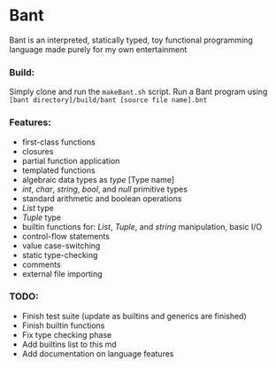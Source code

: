 # Bant
Bant is an interpreted, statically typed, toy functional programming language made purely for my own entertainment

### Build:
Simply clone and run the ```makeBant.sh``` script. Run a Bant program using ```[bant directory]/build/bant [source file name].bnt```

### Features:
- first-class functions
- closures
- partial function application
- templated functions
- algebraic data types as _type_ [Type name]
- _int_, _char_, _string_, _bool_, and _null_ primitive types
- standard arithmetic and boolean operations
- _List_ type
- _Tuple_ type
- builtin functions for: _List_, _Tuple_, and _string_ manipulation, basic I/O
- control-flow statements
- value case-switching
- static type-checking
- comments
- external file importing

### TODO:
- Finish test suite (update as builtins and generics are finished)
- Finish builtin functions
- Fix type checking phase
- Add builtins list to this md
- Add documentation on language features
